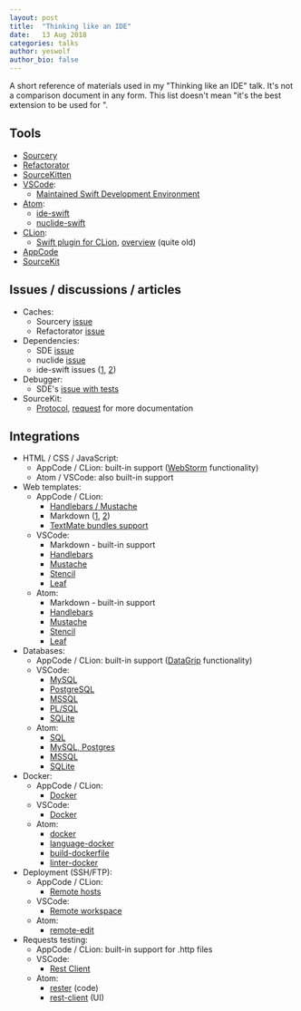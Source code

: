 ```yaml
---
layout: post
title:  "Thinking like an IDE"
date:   13 Aug 2018
categories: talks
author: yeswolf
author_bio: false
---
```


A short reference of materials used in my "Thinking like an IDE" talk. It's not a comparison document in any form. This list doesn't mean "it's the best extension to be used for <anything>". 

## Tools

- [Sourcery](https://github.com/krzysztofzablocki/Sourcery)
- [Refactorator](https://github.com/johnno1962/Refactorator)
- [SourceKitten](https://github.com/jpsim/SourceKitten)
- [VSCode](https://code.visualstudio.com/): 
    - [Maintained Swift Development Environment](https://github.com/vknabel/vscode-swift-development-environment)
- [Atom](https://atom.io/):
    - [ide-swift](https://github.com/elegantchaos/atom-ide-swift)
    - [nuclide-swift](https://github.com/facebook/nuclide/tree/master/pkg/nuclide-swift)
- [CLion](http://jetbrains.com/clion):
    - [Swift plugin for CLion](https://plugins.jetbrains.com/plugin/8240-swift), [overview](https://blog.jetbrains.com/clion/2015/12/swift-plugin-for-clion/) (quite old)
- [AppCode](https://www.jetbrains.com/objc/)
- [SourceKit](https://github.com/apple/swift/tree/master/tools/SourceKit)    

## Issues / discussions / articles

- Caches:
    - Sourcery [issue](https://github.com/krzysztofzablocki/Sourcery/issues/87)
    - Refactorator [issue](https://github.com/johnno1962/Refactorator/issues/8)
- Dependencies:
    - SDE [issue](https://github.com/vknabel/vscode-swift-development-environment/issues/27)
    - nuclide [issue](https://github.com/facebook/nuclide/issues/1552)
    - ide-swift issues ([1](https://github.com/elegantchaos/atom-ide-swift/issues/17), [2](https://github.com/elegantchaos/atom-ide-swift/issues/18))
- Debugger:
    - SDE's [issue with tests](https://github.com/vknabel/vscode-swift-development-environment/issues/33)
- SourceKit:
    - [Protocol](https://github.com/apple/swift/blob/master/tools/SourceKit/docs/Protocol.md), [request](https://bugs.swift.org/browse/SR-2117) for more documentation 

## Integrations

- HTML / CSS / JavaScript:
    - AppCode / CLion: built-in support ([WebStorm](http://jetbrains.com/webstorm) functionality)
    - Atom / VSCode: also built-in support
- Web templates:
    - AppCode / CLion:
        - [Handlebars / Mustache](https://plugins.jetbrains.com/plugin/6884-handlebars-mustache)
        - Markdown ([1](https://plugins.jetbrains.com/plugin/7793-markdown-support), [2](https://plugins.jetbrains.com/plugin/7896-markdown-navigator))
        - [TextMate bundles support](https://plugins.jetbrains.com/plugin/7221-textmate-bundles-support)
    - VSCode:
        - Markdown - built-in support
        - [Handlebars](https://marketplace.visualstudio.com/items?itemName=andrejunges.Handlebars)
        - [Mustache](https://marketplace.visualstudio.com/items?itemName=dawhite.mustache)
        - [Stencil](https://marketplace.visualstudio.com/items?itemName=svanimpe.stencil)
        - [Leaf](https://marketplace.visualstudio.com/items?itemName=Francisco.html-leaf)
    - Atom:
        - Markdown - built-in support
        - [Handlebars](https://atom.io/packages/atom-handlebars)
        - [Mustache](https://atom.io/packages/language-mustache)
        - [Stencil](https://atom.io/packages/language-stencil)
        - [Leaf](https://atom.io/packages/language-leaf)   
- Databases:
    - AppCode / CLion: built-in support ([DataGrip](http://www.jetbrains.com/datagrip/) functionality)
    - VSCode:
        - [MySQL](https://marketplace.visualstudio.com/items?itemName=formulahendry.vscode-mysql)
        - [PostgreSQL](https://marketplace.visualstudio.com/items?itemName=ckolkman.vscode-postgres)
        - [MSSQL](https://marketplace.visualstudio.com/items?itemName=ms-mssql.mssql)
        - [PL/SQL](https://marketplace.visualstudio.com/items?itemName=xyz.plsql-language)
        - [SQLite](https://marketplace.visualstudio.com/items?itemName=alexcvzz.vscode-sqlite)
    - Atom:
        - [SQL](https://atom.io/packages/language-sql)
        - [MySQL, Postgres](https://atom.io/packages/quick-query)
        - [MSSQL](https://atom.io/packages/quick-query-mssql)
        - [SQLite](https://atom.io/packages/quick-query-sqlite)
- Docker:
    - AppCode / CLion:
        - [Docker](https://plugins.jetbrains.com/plugin/7724-docker-integration)
    - VSCode:
        - [Docker](https://marketplace.visualstudio.com/items?itemName=PeterJausovec.vscode-docker)
    - Atom:
        - [docker](https://atom.io/packages/docker)
        - [language-docker](https://atom.io/packages/language-docker)
        - [build-dockerfile](https://atom.io/packages/build-dockerfile)
        - [linter-docker](https://atom.io/packages/linter-docker)
- Deployment (SSH/FTP):
    - AppCode / CLion:
        - [Remote hosts](https://blog.jetbrains.com/objc/2017/01/appcode-2017-1-eap/#remote_hosts)
    - VSCode: 
        - [Remote workspace](https://marketplace.visualstudio.com/items?itemName=mkloubert.vscode-remote-workspace)
    - Atom:
        - [remote-edit](https://atom.io/packages/remote-edit)
- Requests testing:
    - AppCode / CLion: built-in support for .http files
    - VSCode:
        - [Rest Client](https://marketplace.visualstudio.com/items?itemName=humao.rest-client)
    - Atom:
        - [rester](https://atom.io/packages/rester) (code)
        - [rest-client](https://atom.io/packages/rest-client) (UI)
        
         
 